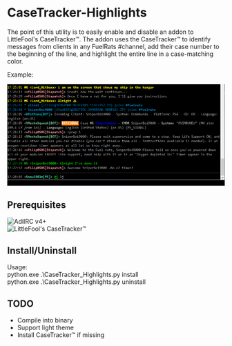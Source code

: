 # CaseTracker-Highlights

The point of this utility is to easily enable and disable an addon to LittleFool's CaseTracker™. The addon uses the CaseTracker™ to identify messages from clients in any FuelRats #channel, add their case number to the beginning of the line, and highlight the entire line in a case-matching color.

Example:

![Highlighting example](/Images/example.png)

## Prerequisites

![AdiIRC](https://adiirc.com/) v4+  
![LittleFool's CaseTracker™](https://github.com/LittleFool/fuelrats-casetracker)

## Install/Uninstall

Usage:  
python.exe .\CaseTracker_Highlights.py install  
python.exe .\CaseTracker_Highlights.py uninstall

## TODO

- Compile into binary
- Support light theme
- Install CaseTracker™ if missing
